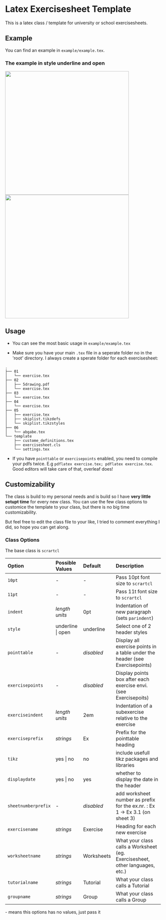 # Latex Exercisesheet Template

This is a latex class / template for university or school exercisesheets.<br />

## Example 
You can find an example in `example/example.tex`.

### The example in style underline and open
<img src="https://stuff.semklauke.de/latex_exercisesheet_example.png" width="400" >   <img src="https://stuff.semklauke.de/latex_exercisesheet_example2.png" width="400" >

## Usage
- You can see the most basic usage in `example/example.tex`

- Make sure you have your main `.tex` file in a seperate folder no in the 'root' directory.
I always create a sperate folder for each exercisesheet:
```
.
├── 01
│   └── exercise.tex
├── 02
│   ├── 5drawing.pdf
│   └── exercise.tex
├── 03
│   └── exercise.tex
├── 04
│   └── exercise.tex
├── 05
│   ├── exercise.tex
│   ├── skiplist.tikzdefs
│   └── skiplist.tikzstyles
├── 06
│   └── abgabe.tex
└── template
    ├── custome_definitions.tex
    ├── exercisesheet.cls
    └── settings.tex
```

- If you have `pointtable` or `exercisepoints` enabled, you need to compile your pdfs twice. E.g
`pdflatex exercise.tex; pdflatex exercise.tex`. Good editors will take care of that, overleaf does! 


## Customizability
The class is build to my personal needs and is build so I have **very little setupt time** for every new class.
You can use the few class options to customice the template to your class, but there is no big time customizability.

But feel free to edit the class file to your like, I tried to comment everything I did, so hope you can get along.

### Class Options
The base class is `scrartcl`

| Option              | Possible Values   | Default    | Description                                                                  |
|:--------------------|:------------------|:-----------|:-----------------------------------------------------------------------------|
| `10pt`              | -                 | -          | Pass 10pt font size to  `scrartcl`                                           |
| `11pt`              | -                 | -          | Pass 11t font size to  `scrartcl`                                            |
| `indent`            | *length units*    | 0pt        | Indentation of new paragraph (sets `parindent`)                              |
| `style`             | underline \| open | underline  | Select one of 2 header styles                                                |
| `pointtable`        | -                 | *disabled* | Display all exercise points in a table under the header (see Exercisepoints) |
| `exercisepoints`    | -                 | *disabled* | Display points box after each exercise envi. (see Exercisepoits)             | 
| `exerciseindent`    | *length units*    | 2em        | Indentation of a subexercise relative to the exercise                        |
| `exerciseprefix`    | *strings*         | Ex         | Prefix for the pointtable heading                                            |
| `tikz`              | yes \| no         | no         | include usefull tikz packages and libraries                                  |
| `displaydate`       | yes \| no         | yes        | whether to display the date in the header                                    |
| `sheetnumberprefix` | -                 | *disabled* | add worksheet number as prefix for the ex.nr. : Ex 1 -> Ex 3.1 (on sheet 3)  |
| `exercisename`      | *strings*         | Exercise   | Heading for each new exercise                                                |
| `worksheetname`     | *strings*         | Worksheets | What your class calls a Worksheet (eg. Exercisesheet, other languages, etc.) |
| `tutorialname`      | *strings*         | Tutorial   | What your class calls a Tutorial                                             |
| `groupname`         | *strings*         | Group      | What your class calls a Group                                                |

\- means this options has no values, just pass it 
